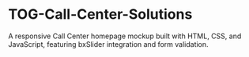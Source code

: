# TOG-Call-Center-Solutions
A responsive Call Center homepage mockup built with HTML, CSS, and JavaScript, featuring bxSlider integration and form validation.
